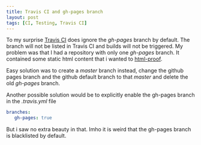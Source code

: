 ```yaml
---
title: Travis CI and gh-pages branch
layout: post
tags: [CI, Testing, Travis CI]
---
```


To my surprise [Travis CI](https://travis-ci.org/) does ignore the _gh-pages_ branch by default. The branch will not be listed in Travis CI and builds will not be triggered. My problem was that I had a repository with only one _gh-pages_ branch. It contained some static html content that i wanted to [html-proof](https://github.com/gjtorikian/html-proofer).

Easy solution was to create a _master_ branch instead, change the github pages branch and the github default branch to that _master_ and delete the old _gh-pages_ branch.

Another possible solution would be to explicitly enable the gh-pages branch in the _.travis.yml_ file

``` yaml
branches:
   gh-pages: true
```

But i saw no extra beauty in that. Imho it is weird that the gh-pages branch is blacklisted by default.